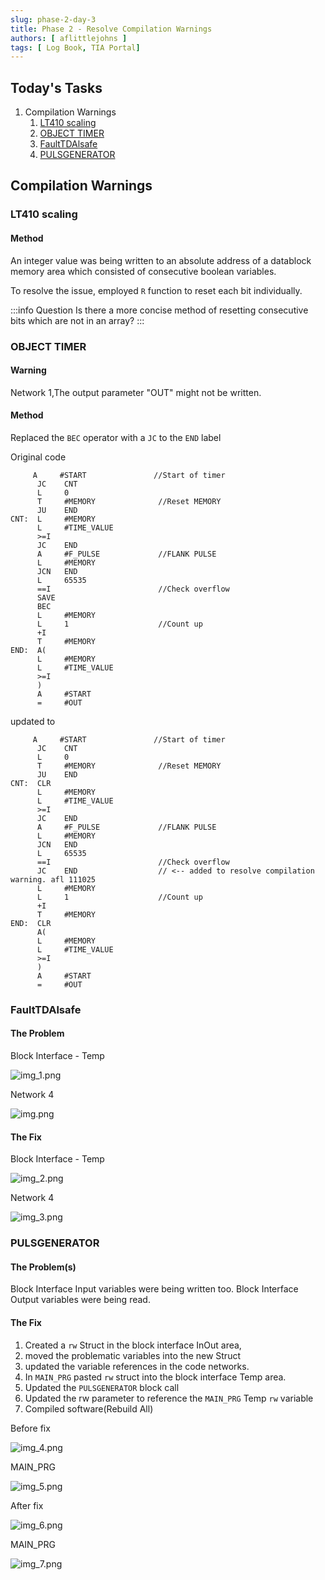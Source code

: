 ```yaml
---
slug: phase-2-day-3
title: Phase 2 - Resolve Compilation Warnings
authors: [ aflittlejohns ]
tags: [ Log Book, TIA Portal]
---
```


## Today's Tasks
1. Compilation Warnings
   1. [LT410 scaling](https://github.com/pfAuto/project-uni/issues/43)
   2. [OBJECT TIMER](https://github.com/pfAuto/project-uni/issues/44)
   3. [FaultTDAlsafe](https://github.com/pfAuto/project-uni/issues/65)
   4. [PULSGENERATOR](https://github.com/pfAuto/project-uni/issues/45)


<!-- truncate -->

## Compilation Warnings

### LT410 scaling

#### Method

An integer value was being written to an absolute address of a datablock memory area which consisted of consecutive
boolean variables.

To resolve the issue, employed `R` function to reset each bit individually.

:::info Question
Is there a more concise method of resetting consecutive bits which are not in an array?
:::

### OBJECT TIMER
 #### Warning

Network 1,The output parameter "OUT" might not be written.


#### Method
 Replaced the `BEC` operator with a `JC` to the `END` label
 
Original code
```text
     A     #START               //Start of timer
      JC    CNT
      L     0
      T     #MEMORY              //Reset MEMORY
      JU    END
CNT:  L     #MEMORY
      L     #TIME_VALUE
      >=I
      JC    END
      A     #F_PULSE             //FLANK PULSE
      L     #MEMORY
      JCN   END
      L     65535
      ==I                        //Check overflow
      SAVE
      BEC
      L     #MEMORY
      L     1                    //Count up
      +I
      T     #MEMORY
END:  A(
      L     #MEMORY
      L     #TIME_VALUE
      >=I
      )
      A     #START
      =     #OUT
```

updated to 

```text
     A     #START               //Start of timer
      JC    CNT
      L     0
      T     #MEMORY              //Reset MEMORY
      JU    END
CNT:  CLR
      L     #MEMORY
      L     #TIME_VALUE
      >=I
      JC    END
      A     #F_PULSE             //FLANK PULSE
      L     #MEMORY
      JCN   END
      L     65535
      ==I                        //Check overflow
      JC    END                  // <-- added to resolve compilation warning. afl 111025
      L     #MEMORY
      L     1                    //Count up
      +I
      T     #MEMORY
END:  CLR
      A(
      L     #MEMORY
      L     #TIME_VALUE
      >=I
      )
      A     #START
      =     #OUT
```
### FaultTDAlsafe

#### The Problem

Block Interface - Temp

![img_1.png](img_1.png)

Network 4

![img.png](img.png)

#### The Fix

Block Interface - Temp

![img_2.png](img_2.png)

Network 4

![img_3.png](img_3.png)

### PULSGENERATOR

#### The Problem(s)

Block Interface Input variables were being written too.
Block Interface Output variables were being read.

#### The Fix

1. Created a `rw` Struct in the block interface InOut area, 
2. moved the problematic variables into the new Struct
3. updated the variable references in the code networks. 
4. In `MAIN_PRG` pasted `rw` struct into the block interface Temp area. 
5. Updated the `PULSGENERATOR` block call
6. Updated the rw parameter to reference the `MAIN_PRG`  Temp `rw` variable
7. Compiled software(Rebuild All)

Before fix

![img_4.png](img_4.png)

MAIN_PRG

![img_5.png](img_5.png)

After fix

![img_6.png](img_6.png)

MAIN_PRG

![img_7.png](img_7.png)